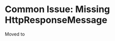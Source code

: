 # Common Issue: Missing HttpResponseMessage

Moved to [](xref:WebApi.Custom.Issues.HttpResponseMessage)